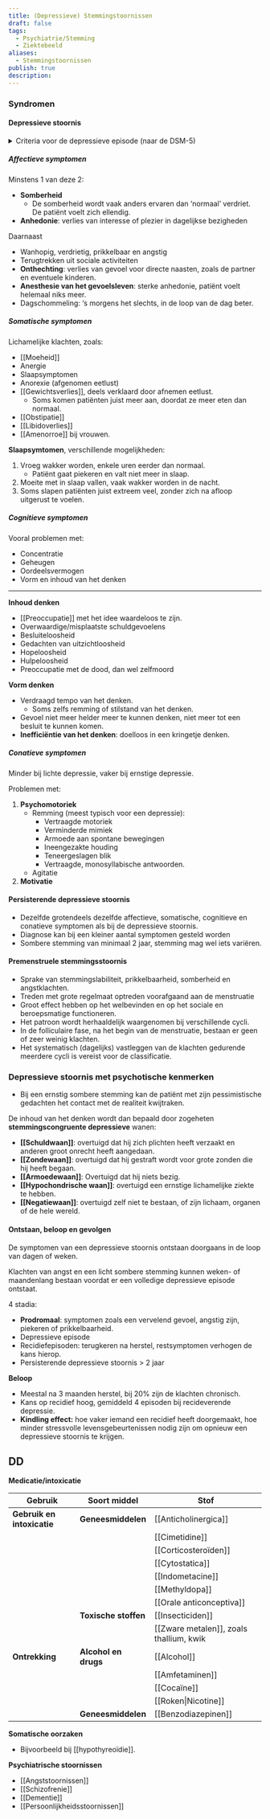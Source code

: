 ```yaml
---
title: (Depressieve) Stemmingstoornissen
draft: false
tags:
  - Psychiatrie/Stemming
  - Ziektebeeld
aliases:
  - Stemmingstoornissen
publish: true
description:
---
```


### Syndromen
#### Depressieve stoornis

<details> <summary>Criteria voor de depressieve episode (naar de DSM-5)</summary> <p>
<ol>
    <li>Vijf (of meer) van de volgende symptomen zijn binnen dezelfde periode van twee weken aanwezig geweest en wijken af van het eerdere functioneren; minstens een van de symptomen is (1) of (2) (ofwel een sombere stemming, ofwel verlies van interesse of plezier):
        <ol type="a">
            <li>sombre stemming (kan bij adolescenten ook prikkelbare stemming zijn), gedurende het grootste deel van de dag en bijna elke dag, zoals blijkt uit ofwel subjectieve mededelingen (bijvoorbeeld: zich verdrietig, leeg of hopeloos voelen), ofwel uit observatie door anderen (bijvoorbeeld: heeft tranen in de ogen);</li>
            <li>duidelijk verminderd(e) interesse of plezier in alle of bijna alle activiteiten, gedurende het grootste deel van de dag, bijna elke dag (zoals blijkt uit een subjectieve beschrijving of observatie door anderen);</li>
            <li>significant gewichtsverlies zonder dat dieet wordt gehouden, of een gewichtstoename (bijvoorbeeld meer dan 5% van het lichaamsgewicht binnen een maand), of bijna elke dag een afgenomen of toegenomen eetlust);</li>
            <li>insomnia of hypersomnia, bijna elke dag;</li>
            <li>psychomotorische agitatie of vertraging, bijna elke dag (waarneembaar door anderen, en niet alleen subjectieve gevoelens van rusteloosheid of geremd worden);</li>
            <li>vermoeidheid of verlies van energie, bijna elke dag;</li>
            <li>gevoelens van waardeloosheid of excessieve of onterechte schuldgevoelens (die het karakter van een waan kunnen hebben), bijna elke dag (niet alleen zelfverwijt of schuldgevoel over het ziek zijn);</li>
            <li>verminderd vermogen tot nadenken of zich concentreren, of besluiteloosheid, bijna elke dag (ofwel subjectief beschreven ofwel geobserveerd door anderen);</li>
            <li>recidiverende gedachten aan de dood (niet alleen de vrees om dood te gaan), recidiverende suïcidegedachten zonder een specifiek plan, of een suicidepoging, of een specifiek plan om suïcide te plegen.</li>
        </ol>
    </li>
</ol>
</p> </details>  


##### Affectieve symptomen

Minstens 1 van deze 2:

- **Somberheid**
    - De somberheid wordt vaak anders ervaren dan ‘normaal’ verdriet. De patiënt voelt zich ellendig.
- **Anhedonie**: verlies van interesse of plezier in dagelijkse bezigheden

Daarnaast

- Wanhopig, verdrietig, prikkelbaar en angstig
- Terugtrekken uit sociale activiteiten
- **Onthechting**: verlies van gevoel voor directe naasten, zoals de partner en eventuele kinderen.
- **Anesthesie van het gevoelsleven**: sterke anhedonie, patiënt voelt helemaal niks meer.
- Dagschommeling: ‘s morgens het slechts, in de loop van de dag beter.

##### Somatische symptomen
Lichamelijke klachten, zoals:
- [[Moeheid]]
- Anergie
- Slaapsymptomen
- Anorexie (afgenomen eetlust)
- [[Gewichtsverlies]], deels verklaard door afnemen eetlust.
    - Soms komen patiënten juist meer aan, doordat ze meer eten dan normaal.
- [[Obstipatie]]
- [[Libidoverlies]]
- [[Amenorroe]] bij vrouwen.

**Slaapsymtomen**, verschillende mogelijkheden:

1. Vroeg wakker worden, enkele uren eerder dan normaal.
    - Patiënt gaat piekeren en valt niet meer in slaap.
2. Moeite met in slaap vallen, vaak wakker worden in de nacht. 
3. Soms slapen patiënten juist extreem veel, zonder zich na afloop uitgerust te voelen. 

##### Cognitieve symptomen

Vooral problemen met:
- Concentratie
- Geheugen
- Oordeelsvermogen
- Vorm en inhoud van het denken

---

**Inhoud denken**
- [[Preoccupatie]] met het idee waardeloos te zijn.
- Overwaardige/misplaatste schuldgevoelens
- Besluiteloosheid
- Gedachten van uitzichtloosheid
- Hopeloosheid
- Hulpeloosheid
- Preoccupatie met de dood, dan wel zelfmoord

**Vorm denken**
- Verdraagd tempo van het denken.
    - Soms zelfs remming of stilstand van het denken.
- Gevoel niet meer helder meer te kunnen denken, niet meer tot een besluit te kunnen komen.
- **Inefficiëntie van het denken**: doelloos in een kringetje denken.

##### Conatieve symptomen
Minder bij lichte depressie, vaker bij ernstige depressie. 

Problemen met:
1. **Psychomotoriek**
    - Remming (meest typisch voor een depressie):
        - Vertraagde motoriek
        - Verminderde mimiek
        - Armoede aan spontane bewegingen
        - Ineengezakte houding
        - Teneergeslagen blik
        - Vertraagde, monosyllabische antwoorden.
    - Agitatie
2. **Motivatie**

#### Persisterende depressieve stoornis

- Dezelfde grotendeels dezelfde affectieve, somatische, cognitieve en conatieve symptomen als bij de depressieve stoornis.
- Diagnose kan bij een kleiner aantal symptomen gesteld worden
- Sombere stemming van minimaal 2 jaar, stemming mag wel iets variëren.

#### Premenstruele stemmingsstoornis
- Sprake van stemmingslabiliteit, prikkelbaarheid, somberheid en angstklachten.
- Treden met grote regelmaat optreden voorafgaand aan de menstruatie
- Groot effect hebben op het welbevinden en op het sociale en beroepsmatige functioneren.
- Het patroon wordt herhaaldelijk waargenomen bij verschillende cycli.
- In de folliculaire fase, na het begin van de menstruatie, bestaan er geen of zeer weinig klachten.
- Het systematisch (dagelijks) vastleggen van de klachten gedurende meerdere cycli is vereist voor de classificatie.

### Depressieve stoornis met psychotische kenmerken
- Bij een ernstig sombere stemming kan de patiënt met zijn pessimistische gedachten het contact met de rea­liteit kwijtraken.

De inhoud van het denken wordt dan bepaald door zogeheten **stemmingscon­gruente depressieve** wanen:

- **[[Schuldwaan]]**: overtuigd dat hij zich plichten heeft verzaakt en anderen groot onrecht heeft aangedaan.
- **[[Zondewaan]]**: overtuigd dat hij gestraft wordt voor grote zonden die hij heeft begaan.
- **[[Armoedewaan]]**: Overtuigd dat hij niets bezig.
- **[[Hypochondrische waan]]**: overtuigd een ernstige lichamelijke ziekte te hebben.
- **[[Negatiewaan]]**: overtuigd zelf niet te bestaan, of zijn lichaam, organen of de hele wereld.

#### Ontstaan, beloop en gevolgen
De symptomen van een depressieve stoornis ontstaan doorgaans in de loop van dagen of weken. 

Klachten van angst en een licht sombere stemming kunnen weken- of maandenlang bestaan voordat er een volledige depressieve episode ontstaat.

4 stadia:
- **Prodromaal**: symptomen zoals een vervelend gevoel, angstig zijn, piekeren of prikkelbaarheid.
- Depressieve episode
- Recidiefepisoden: terugkeren na herstel, restsymptomen verhogen de kans hierop.
- Persisterende depressieve stoornis > 2 jaar

**Beloop**

- Meestal na 3 maanden herstel, bij 20% zijn de klachten chronisch.
- Kans op recidief hoog, gemiddeld 4 episoden bij recideverende depressie.
- **Kindling effect:** hoe vaker iemand een recidief heeft doorgemaakt, hoe minder stressvolle levensgebeurtenissen nodig zijn om opnieuw een depressieve stoornis te krijgen.

## DD

**Medicatie/intoxicatie**

| Gebruik                    | Soort middel         | Stof                                    |
| -------------------------- | -------------------- | --------------------------------------- |
| **Gebruik en intoxicatie** | **Geneesmiddelen**   | [[Anticholinergica]]                    |
|                            |                      | [[Cimetidine]]                          |
|                            |                      | [[Corticosteroïden]]                    |
|                            |                      | [[Cytostatica]]                         |
|                            |                      | [[Indometacine]]                        |
|                            |                      | [[Methyldopa]]                          |
|                            |                      | [[Orale anticonceptiva]]                |
|                            | **Toxische stoffen** | [[Insecticiden]]                        |
|                            |                      | [[Zware metalen]], zoals thallium, kwik |
| **Ontrekking**             | **Alcohol en drugs** | [[Alcohol]]                             |
|                            |                      | [[Amfetaminen]]                         |
|                            |                      | [[Cocaïne]]                             |
|                            |                      | [[Roken\|Nicotine]]                     |
|                            | **Geneesmiddelen**   | [[Benzodiazepinen]]                     |
**Somatische oorzaken**
- Bijvoorbeeld bij [[hypothyreoïdie]].

**Psychiatrische stoornissen**
- [[Angststoornissen]]
- [[Schizofrenie]]
- [[Dementie]]
- [[Persoonlijkheidsstoornissen]]